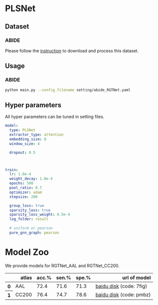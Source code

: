 # PLSNet

## Dataset

### ABIDE

Please follow the [instruction](util/abide/readme.md) to download and process this dataset.

## Usage

### ABIDE 

```bash
python main.py --config_filename setting/abide_RGTNet.yaml
```

## Hyper parameters

All hyper parameters can be tuned in setting files.

```yaml
model:
  type: PLSNet
  extractor_type: attention
  embedding_size: 8
  window_size: 4

  dropout: 0.5



train:
  lr: 1.0e-4
  weight_decay: 1.0e-4
  epochs: 500
  pool_ratio: 0.7
  optimizer: adam
  stepsize: 200

  group_loss: true
  sparsity_loss: true
  sparsity_loss_weight: 0.5e-4
  log_folder: result
  
  # uniform or pearson
  pure_gnn_graph: pearson
```

# Model Zoo
We provide models for RGTNet_AAL and RGTNet_CC200.

<table>
  <thead>
    <tr style="text-align: right;">
      <th></th>
      <th>atlas</th>
      <th>acc.%</th>
      <th>sen.%</th>
      <th>spe.%</th>
      <th>url of model</th>
    </tr>
  </thead>
  <tbody>
    <tr>
      <th>0</th>
      <td>AAL</td>
      <td>72.4</td>
      <td>71.6</td>
      <td>71.3</td>
      <td><a href="https://pan.baidu.com/s/1K_yXsK0n01mtD1-drTqv8w">baidu disk</a>&nbsp;(code: 7fig)</td>
    </tr>
    <tr>
      <th>1</th>
      <td>CC200</td>
      <td>76.4</td>
      <td>74.7</td>
      <td>78.6</td>
      <td><a href="https://pan.baidu.com/s/1apwl5TAzrQbp8wWLdH-BLg">baidu disk</a>&nbsp;(code: pmbz)</td>
    </tr>

  </tbody>
</table>

